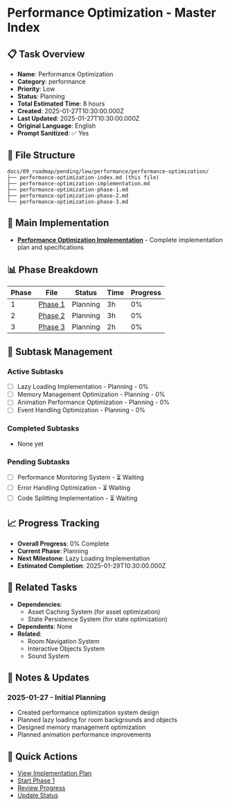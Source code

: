 # Performance Optimization - Master Index

## 📋 Task Overview
- **Name**: Performance Optimization
- **Category**: performance
- **Priority**: Low
- **Status**: Planning
- **Total Estimated Time**: 8 hours
- **Created**: 2025-01-27T10:30:00.000Z
- **Last Updated**: 2025-01-27T10:30:00.000Z
- **Original Language**: English
- **Prompt Sanitized**: ✅ Yes

## 📁 File Structure
```
docs/09_roadmap/pending/low/performance/performance-optimization/
├── performance-optimization-index.md (this file)
├── performance-optimization-implementation.md
├── performance-optimization-phase-1.md
├── performance-optimization-phase-2.md
└── performance-optimization-phase-3.md
```

## 🎯 Main Implementation
- **[Performance Optimization Implementation](./performance-optimization-implementation.md)** - Complete implementation plan and specifications

## 📊 Phase Breakdown
| Phase | File | Status | Time | Progress |
|-------|------|--------|------|----------|
| 1 | [Phase 1](./performance-optimization-phase-1.md) | Planning | 3h | 0% |
| 2 | [Phase 2](./performance-optimization-phase-2.md) | Planning | 3h | 0% |
| 3 | [Phase 3](./performance-optimization-phase-3.md) | Planning | 2h | 0% |

## 🔄 Subtask Management
### Active Subtasks
- [ ] Lazy Loading Implementation - Planning - 0%
- [ ] Memory Management Optimization - Planning - 0%
- [ ] Animation Performance Optimization - Planning - 0%
- [ ] Event Handling Optimization - Planning - 0%

### Completed Subtasks
- None yet

### Pending Subtasks
- [ ] Performance Monitoring System - ⏳ Waiting
- [ ] Error Handling Optimization - ⏳ Waiting
- [ ] Code Splitting Implementation - ⏳ Waiting

## 📈 Progress Tracking
- **Overall Progress**: 0% Complete
- **Current Phase**: Planning
- **Next Milestone**: Lazy Loading Implementation
- **Estimated Completion**: 2025-01-29T10:30:00.000Z

## 🔗 Related Tasks
- **Dependencies**: 
  - Asset Caching System (for asset optimization)
  - State Persistence System (for state optimization)
- **Dependents**: None
- **Related**: 
  - Room Navigation System
  - Interactive Objects System
  - Sound System

## 📝 Notes & Updates
### 2025-01-27 - Initial Planning
- Created performance optimization system design
- Planned lazy loading for room backgrounds and objects
- Designed memory management optimization
- Planned animation performance improvements

## 🚀 Quick Actions
- [View Implementation Plan](./performance-optimization-implementation.md)
- [Start Phase 1](./performance-optimization-phase-1.md)
- [Review Progress](#progress-tracking)
- [Update Status](#notes--updates)
